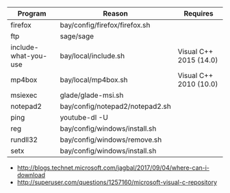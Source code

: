 Program | Reason | Requires
--------|--------|---------
firefox | bay/config/firefox/firefox.sh
ftp | sage/sage
include-what-you-use | bay/local/include.sh | Visual C++ 2015 (14.0)
mp4box | bay/local/mp4box.sh | Visual C++ 2010 (10.0)
msiexec | glade/glade-msi.sh
notepad2 | bay/config/notepad2/notepad2.sh
ping | youtube-dl -U
reg | bay/config/windows/install.sh
rundll32 | bay/config/windows/remove.sh
setx | bay/config/windows/install.sh

- http://blogs.technet.microsoft.com/jagbal/2017/09/04/where-can-i-download
- http://superuser.com/questions/1257160/microsoft-visual-c-repository
